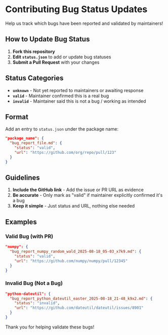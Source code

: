 # Contributing Bug Status Updates

Help us track which bugs have been reported and validated by maintainers!

## How to Update Bug Status

1. **Fork this repository**
2. **Edit `status.json`** to add or update bug statuses
3. **Submit a Pull Request** with your changes

## Status Categories

- **`unknown`** - Not yet reported to maintainers or awaiting response
- **`valid`** - Maintainer confirmed this is a real bug
- **`invalid`** - Maintainer said this is not a bug / working as intended

## Format

Add an entry to `status.json` under the package name:

```json
"package_name": {
  "bug_report_file.md": {
    "status": "valid",
    "url": "https://github.com/org/repo/pull/123"
  }
}
```

## Guidelines

1. **Include the GitHub link** - Add the issue or PR URL as evidence
2. **Be accurate** - Only mark as "valid" if maintainer explicitly confirmed it's a bug
3. **Keep it simple** - Just status and URL, nothing else needed

## Examples

### Valid Bug (with PR)
```json
"numpy": {
  "bug_report_numpy_random_wald_2025-08-18_05-03_x7k9.md": {
    "status": "valid",
    "url": "https://github.com/numpy/numpy/pull/12345"
  }
}
```

### Invalid Bug (Not a Bug)
```json
"python-dateutil": {
  "bug_report_python_dateutil_easter_2025-08-18_21-48_k9x2.md": {
    "status": "invalid",
    "url": "https://github.com/dateutil/dateutil/issues/8901"
  }
}
```

Thank you for helping validate these bugs!